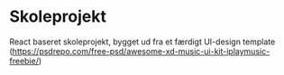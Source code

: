 # Skoleprojekt
React baseret skoleprojekt, bygget ud fra et færdigt UI-design template (https://psdrepo.com/free-psd/awesome-xd-music-ui-kit-iplaymusic-freebie/)
